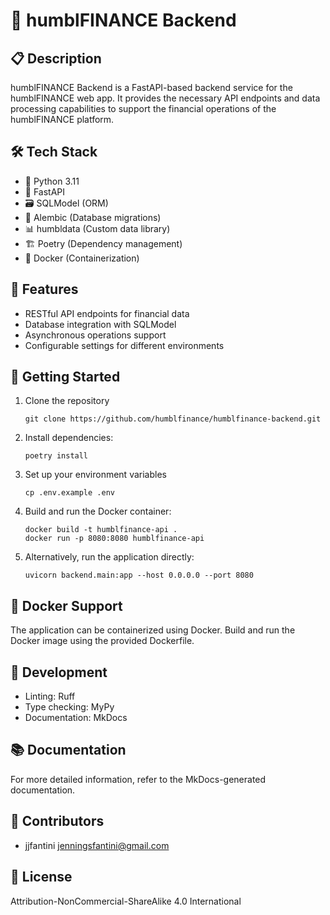 # 🏦 humblFINANCE Backend

## 📋 Description

humblFINANCE Backend is a FastAPI-based backend service for the humblFINANCE web app. It provides the necessary API endpoints and data processing capabilities to support the financial operations of the humblFINANCE platform.

## 🛠️ Tech Stack

- 🐍 Python 3.11
- 🚀 FastAPI
- 🗃️ SQLModel (ORM)
- 🔄 Alembic (Database migrations)
- 📊 humbldata (Custom data library)
- 🏗️ Poetry (Dependency management)
- 🐳 Docker (Containerization)

## 🌟 Features

- RESTful API endpoints for financial data
- Database integration with SQLModel
- Asynchronous operations support
- Configurable settings for different environments

## 🚀 Getting Started

1. Clone the repository
   ```
   git clone https://github.com/humblfinance/humblfinance-backend.git
   ```
2. Install dependencies:
   ```
   poetry install
   ```
3. Set up your environment variables
   ```
   cp .env.example .env
   ```
4. Build and run the Docker container:
   ```
   docker build -t humblfinance-api .
   docker run -p 8080:8080 humblfinance-api
   ```
5. Alternatively, run the application directly:
   ```
   uvicorn backend.main:app --host 0.0.0.0 --port 8080
   ```

## 🐳 Docker Support

The application can be containerized using Docker. Build and run the Docker image using the provided Dockerfile.

## 🧪 Development

- Linting: Ruff
- Type checking: MyPy
- Documentation: MkDocs

## 📚 Documentation

For more detailed information, refer to the MkDocs-generated documentation.

## 👥 Contributors

- jjfantini <jenningsfantini@gmail.com>

## 📄 License

Attribution-NonCommercial-ShareAlike 4.0 International